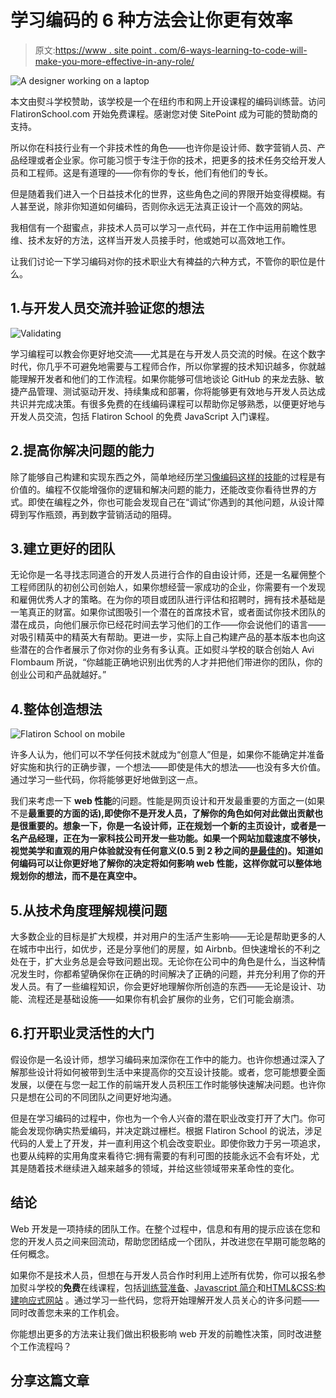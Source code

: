 # 学习编码的 6 种方法会让你更有效率

> 原文:[https://www . site point . com/6-ways-learning-to-code-will-make-you-more-effective-in-any-role/](https://www.sitepoint.com/6-ways-learning-to-code-will-make-you-more-effective-in-any-role/)

![A designer working on a laptop](../Images/74272b6607a01d0f12bafc6a23f99f5a.png)

本文由熨斗学校赞助，该学校是一个在纽约市和网上开设课程的编码训练营。访问 FlatironSchool.com 开始免费课程。感谢您对使 SitePoint 成为可能的赞助商的支持。

所以你在科技行业有一个非技术性的角色——也许你是设计师、数字营销人员、产品经理或者企业家。你可能习惯于专注于你的技术，把更多的技术任务交给开发人员和工程师。这是有道理的——你有你的专长，他们有他们的专长。

但是随着我们进入一个日益技术化的世界，这些角色之间的界限开始变得模糊。有人甚至说，除非你知道如何编码，否则你永远无法真正设计一个高效的网站。

我相信有一个甜蜜点，非技术人员可以学习一点代码，并在工作中运用前瞻性思维、技术友好的方法，这样当开发人员接手时，他或她可以高效地工作。

让我们讨论一下学习编码对你的技术职业大有裨益的六种方式，不管你的职位是什么。

## 1.与开发人员交流并验证您的想法

![Validating](../Images/24a2882ec6cd58bffa082d2d064e06c6.png)

学习编程可以教会你更好地交流——尤其是在与开发人员交流的时候。在这个数字时代，你几乎不可避免地需要与工程师合作，所以你掌握的技术知识越多，你就越能理解开发者和他们的工作流程。如果你能够可信地谈论 GitHub 的来龙去脉、敏捷产品管理、测试驱动开发、持续集成和部署，你将能够更有效地与开发人员达成共识并完成决策。有很多免费的在线编码课程可以帮助你足够熟悉，以便更好地与开发人员交流，包括 Flatiron School 的免费 JavaScript 入门课程。

## 2.提高你解决问题的能力

除了能够自己构建和实现东西之外，简单地经历[学习像编码这样的技能](https://www.sitepoint.com/how-to-learn-quickly/)的过程是有价值的。编程不仅能增强你的逻辑和解决问题的能力，还能改变你看待世界的方式。即使在编程之外，你也可能会发现自己在“调试”你遇到的其他问题，从设计障碍到写作瓶颈，再到数字营销活动的阻碍。

## 3.建立更好的团队

无论你是一名寻找志同道合的开发人员进行合作的自由设计师，还是一名雇佣整个工程师团队的初创公司创始人，如果你想经营一家成功的企业，你需要有一个发现和雇佣优秀人才的策略。在为你的项目或团队进行评估和招聘时，拥有技术基础是一笔真正的财富。如果你试图吸引一个潜在的首席技术官，或者面试你技术团队的潜在成员，向他们展示你已经花时间去学习他们的工作——你会说他们的语言——对吸引精英中的精英大有帮助。更进一步，实际上自己构建产品的基本版本也向这些潜在的合作者展示了你对你的业务有多认真。正如熨斗学校的联合创始人 Avi Flombaum 所说，“你越能正确地识别出优秀的人才并把他们带进你的团队，你的创业公司和产品就越好。”

## 4.整体创造想法

![Flatiron School on mobile](../Images/6be42772750eb2d7df4104de2ddd2452.png)

许多人认为，他们可以不学任何技术就成为“创意人”但是，如果你不能确定并准备好实施和执行的正确步骤，一个想法——即使是伟大的想法——也没有多大价值。通过学习一些代码，你将能够更好地做到这一点。

我们来考虑一下 **web 性能**的问题。性能是网页设计和开发最重要的方面之一(如果不是**最重要的方面的话),即使你不是开发人员，了解你的角色如何对此做出贡献也是很重要的。想象一下，你是一名设计师，正在规划一个新的主页设计，或者是一名产品经理，正在为一家科技公司开发一些功能。如果一个网站加载速度不够快，视觉美学和直观的用户体验就没有任何意义(0.5 到 2 秒之间的[是最佳的](http://www.webdesignerdepot.com/2016/02/how-slow-is-too-slow-in-2016/))。知道如何编码可以让你更好地了解你的决定将如何影响 web 性能，这样你就可以整体地规划你的想法，而不是在真空中。**

## 5.从技术角度理解规模问题

大多数企业的目标是扩大规模，并对用户的生活产生影响——无论是帮助更多的人在城市中出行，如优步，还是分享他们的房屋，如 Airbnb。但快速增长的不利之处在于，扩大业务总是会导致问题出现。无论你在公司中的角色是什么，当这种情况发生时，你都希望确保你在正确的时间解决了正确的问题，并充分利用了你的开发人员。有了一些编程知识，你会更好地理解你所创造的东西——无论是设计、功能、流程还是基础设施——如果你有机会扩展你的业务，它们可能会崩溃。

## 6.打开职业灵活性的大门

假设你是一名设计师，想学习编码来加深你在工作中的能力。也许你想通过深入了解那些设计将如何被带到生活中来提高你的交互设计技能。或者，您可能想要全面发展，以便在与您一起工作的前端开发人员积压工作时能够快速解决问题。也许你只是想在公司的不同团队之间更好地沟通。

但是在学习编码的过程中，你也为一个令人兴奋的潜在职业改变打开了大门。你可能会发现你确实热爱编码，并决定跳过栅栏。根据 Flatiron School 的说法，涉足代码的人爱上了开发，并一直利用这个机会改变职业。即使你致力于另一项追求，也要从纯粹的实用角度来看待它:拥有需要的有利可图的技能永远不会有坏处，尤其是随着技术继续进入越来越多的领域，并给这些领域带来革命性的变化。

## 结论

Web 开发是一项持续的团队工作。在整个过程中，信息和有用的提示应该在您和您的开发人员之间来回流动，帮助您团结成一个团队，并改进您在早期可能忽略的任何概念。

如果你不是技术人员，但想在与开发人员合作时利用上述所有优势，你可以报名参加熨斗学校的**免费**在线课程，包括[训练营准备](http://hubs.ly/H05tpNq0)、[Javascript 简介](http://hubs.ly/H05tr5d0)和[HTML&CSS:构建响应式网站](http://hubs.ly/H05tpPS0) 。通过学习一些代码，您将开始理解开发人员关心的许多问题——同时改善您未来的工作机会。

你能想出更多的方法来让我们做出积极影响 web 开发的前瞻性决策，同时改进整个工作流程吗？

## 分享这篇文章
